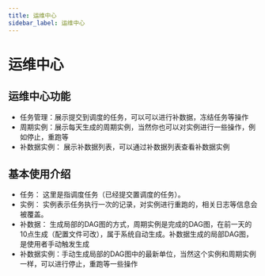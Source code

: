 ```yaml
---
title: 运维中心
sidebar_label: 运维中心
---
```


# 运维中心

## 运维中心功能

- 任务管理：展示提交到调度的任务，可以可以进行补数据，冻结任务等操作
- 周期实例：展示每天生成的周期实例，当然你也可以对实例进行一些操作，例如停止，重跑等
- 补数据实例： 展示补数据列表，可以通过补数据列表查看补数据实例

## 基本使用介绍

- 任务： 这里是指调度任务（已经提交置调度的任务）。
- 实例： 实例表示任务执行一次的记录，对实例进行重跑的，相关日志等信息会被覆盖。
- 补数据： 生成局部的DAG图的方式，周期实例是完成的DAG图，在前一天的10点生成（配置文件可改），属于系统自动生成。补数据生成的局部DAG图，是使用者手动触发生成
- 补数据实例：手动生成局部的DAG图中的最新单位，当然这个实例和周期实例一样，可以进行停止，重跑等一些操作